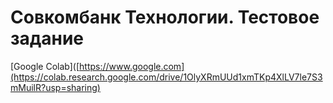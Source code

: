 # Совкомбанк Технологии. Тестовое задание

[Google Colab]([https://www.google.com](https://colab.research.google.com/drive/1OlyXRmUUd1xmTKp4XlLV7le7S3mMuilR?usp=sharing)

